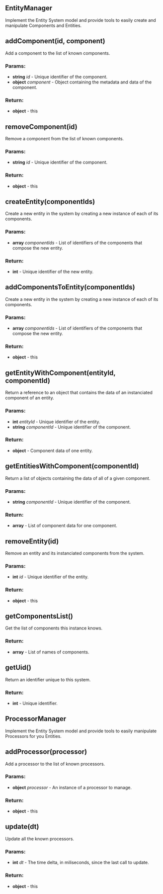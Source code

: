 

<!-- Start entity-manager.js -->

## EntityManager 
Implement the Entity System model and provide tools to easily
create and manipulate Components and Entities.

## addComponent(id, component)

Add a component to the list of known components.

### Params:

* **string** *id* - Unique identifier of the component.
* **object** *component* - Object containing the metadata and data of the component.

### Return:

* **object** - this

## removeComponent(id)

Remove a component from the list of known components.

### Params:

* **string** *id* - Unique identifier of the component.

### Return:

* **object** - this

## createEntity(componentIds)

Create a new entity in the system by creating a new instance of each of
its components.

### Params:

* **array** *componentIds* - List of identifiers of the components that compose the new entity.

### Return:

* **int** - Unique identifier of the new entity.

## addComponentsToEntity(componentIds)

Create a new entity in the system by creating a new instance of each of
its components.

### Params:

* **array** *componentIds* - List of identifiers of the components that compose the new entity.

### Return:

* **object** - this

## getEntityWithComponent(entityId, componentId)

Return a reference to an object that contains the data of an
instanciated component of an entity.

### Params:

* **int** *entityId* - Unique identifier of the entity.
* **string** *componentId* - Unique identifier of the component.

### Return:

* **object** - Component data of one entity.

## getEntitiesWithComponent(componentId)

Return a list of objects containing the data of all of a given component.

### Params:

* **string** *componentId* - Unique identifier of the component.

### Return:

* **array** - List of component data for one component.

## removeEntity(id)

Remove an entity and its instanciated components from the system.

### Params:

* **int** *id* - Unique identifier of the entity.

### Return:

* **object** - this

## getComponentsList()

Get the list of components this instance knows.

### Return:

* **array** - List of names of components.

## getUid()

Return an identifier unique to this system.

### Return:

* **int** - Unique identifier.

<!-- End entity-manager.js -->

<!-- Start processor-manager.js -->

## ProcessorManager 
Implement the Entity System model and provide tools to easily
manipulate Processors for you Entities.

## addProcessor(processor)

Add a processor to the list of known processors.

### Params:

* **object** *processor* - An instance of a processor to manage.

### Return:

* **object** - this

## update(dt)

Update all the known processors.

### Params:

* **int** *dt* - The time delta, in miliseconds, since the last call to update.

### Return:

* **object** - this

<!-- End processor-manager.js -->

